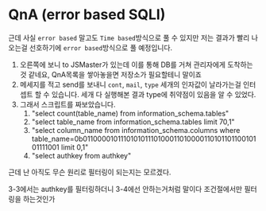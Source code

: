 # QnA \(error based SQLI\)

근데 사실 `error based` 말고도 `Time based`방식으로 풀 수 있지만 저는 결과가 빨리 나오는걸 선호하기에 `error based`방식으로 풀 예정입니다.

1. 오른쪽에 보니 to JSMaster가 있는데 이를 통해 DB를 거쳐 관리자에게 도착하는 것 같네요, QnA목록을 쌓아놓을면 저장소가 필요할테니 말이죠
2. 메세지를 적고 send를 보내니 `cont`, `mail`, `type` 세개의 인자값이 날라가는걸 인터셉트 할 수 있습니다. 세개 다 실행해본 결과 type에 취약점이 있음을 알 수 있었다.
3. 그래서 스크립트를 짜보았습니다.
   1. "select count\(table\_name\) from information\_schema.tables"
   2. "select table\_name from information\_schema.tables limit 70,1"
   3. "select column\_name from information\_schema.columns where table\_name=0b01100001011101010111010001101000011010110110010101111001 limit 0,1"
   4. "select authkey from authkey"

근데 난 아직도 무슨 원리로 필터링이 되는지는 모르겠다.

3-3에서는 authkey를 필터링하더니 3-4에선 안하는거처럼 말이다 조건절에서만 필터링을 하는것인가

